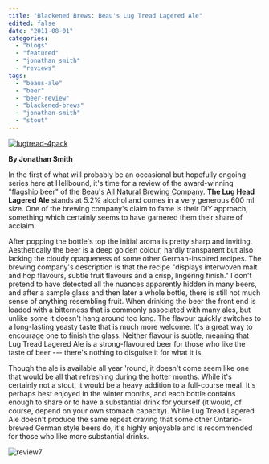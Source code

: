 ```yaml
---
title: "Blackened Brews: Beau's Lug Tread Lagered Ale"
edited: false
date: "2011-08-01"
categories:
  - "blogs"
  - "featured"
  - "jonathan_smith"
  - "reviews"
tags:
  - "beaus-ale"
  - "beer"
  - "beer-review"
  - "blackened-brews"
  - "jonathan-smith"
  - "stout"
---
```


[![](http://www.hellbound.ca/wp-content/uploads/2011/08/lugtread-4pack.jpg "lugtread-4pack")](http://www.hellbound.ca/wp-content/uploads/2011/08/lugtread-4pack.jpg)

**By Jonathan Smith**

In the first of what will probably be an occasional but hopefully ongoing series here at Hellbound, it's time for a review of the award-winning "flagship beer" of the [Beau's All Natural Brewing Company](http://www.beaus.ca/). **The Lug Head Lagered Ale** stands at 5.2% alcohol and comes in a very generous 600 ml size. One of the brewing company's claim to fame is their DIY approach, something which certainly seems to have garnered them their share of acclaim.

After popping the bottle's top the initial aroma is pretty sharp and inviting. Aesthetically the beer is a deep golden colour, hardly transparent but also lacking the cloudy opaqueness of some other German-inspired recipes. The brewing company's description is that the recipe "displays interwoven malt and hop flavours, subtle fruit flavours and a crisp, lingering finish." I don't pretend to have detected all the nuances apparently hidden in many beers, and after a sample glass and then later a whole bottle, there is still not much sense of anything resembling fruit. When drinking the beer the front end is loaded with a bitterness that is commonly associated with many ales, but unlike some it doesn't hang around too long. The flavour quickly switches to a long-lasting yeasty taste that is much more welcome. It's a great way to encourage one to finish the glass. Neither flavour is subtle, meaning that Lug Tread Lagered Ale is a strong-flavoured beer for those who like the taste of beer --- there's nothing to disguise it for what it is.

Though the ale is available all year 'round, it doesn't come seem like one that would be all that refreshing during the hotter months. While it's certainly not a stout, it would be a heavy addition to a full-course meal. It's perhaps best enjoyed in the winter months, and each bottle contains enough to share or to have a substantial drink for yourself (it would, of course, depend on your own stomach capacity). While Lug Tread Lagered Ale doesn't produce the same repeat craving that some other Ontario-brewed German style beers do, it's highly enjoyable and is recommended for those who like more substantial drinks.

![](http://www.hellbound.ca/wp-content/uploads/2009/07/review72.png "review7")
